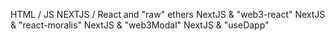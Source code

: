 HTML / JS
NEXTJS / React and "raw" ethers
NextJS & "web3-react"
NextJS & "react-moralis"
NextJS & "web3Modal"
NextJS & "useDapp" 